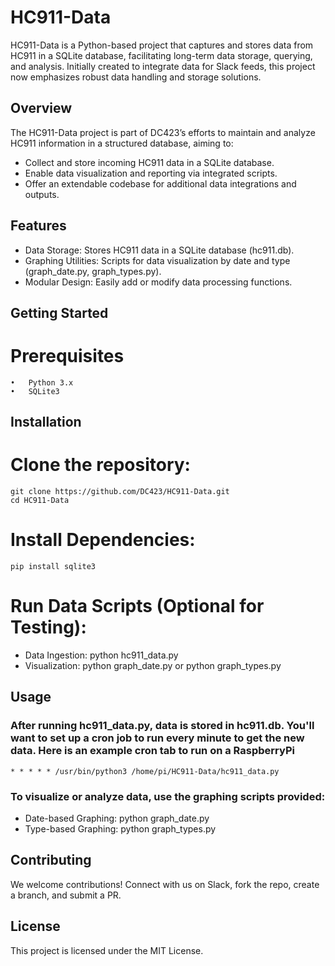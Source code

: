 # HC911-Data

HC911-Data is a Python-based project that captures and stores data from HC911 in a SQLite database, facilitating long-term data storage, querying, and analysis. Initially created to integrate data for Slack feeds, this project now emphasizes robust data handling and storage solutions.


## Overview

The HC911-Data project is part of DC423’s efforts to maintain and analyze HC911 information in a structured database, aiming to:
- Collect and store incoming HC911 data in a SQLite database.
- Enable data visualization and reporting via integrated scripts.
- Offer an extendable codebase for additional data integrations and outputs.

## Features

- Data Storage: Stores HC911 data in a SQLite database (hc911.db).
- Graphing Utilities: Scripts for data visualization by date and type (graph_date.py, graph_types.py).
- Modular Design: Easily add or modify data processing functions.

## Getting Started

# Prerequisites

	•	Python 3.x
	•	SQLite3

## Installation

# Clone the repository:
```
git clone https://github.com/DC423/HC911-Data.git
cd HC911-Data
```

# Install Dependencies:

```
pip install sqlite3
```


# Run Data Scripts (Optional for Testing):
- Data Ingestion: python hc911_data.py
- Visualization: python graph_date.py or python graph_types.py

## Usage

### After running hc911_data.py, data is stored in hc911.db. You'll want to set up a cron job to run every minute to get the new data. Here is an example cron tab to run on a RaspberryPi
```
* * * * * /usr/bin/python3 /home/pi/HC911-Data/hc911_data.py
```


### To visualize or analyze data, use the graphing scripts provided:

- Date-based Graphing: python graph_date.py
- Type-based Graphing: python graph_types.py

## Contributing

We welcome contributions! Connect with us on Slack, fork the repo, create a branch, and submit a PR.

## License

This project is licensed under the MIT License.


